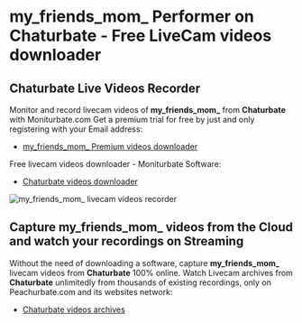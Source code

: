 # my_friends_mom_ Performer on Chaturbate - Free LiveCam videos downloader

## Chaturbate Live Videos Recorder

Monitor and record livecam videos of **my_friends_mom_** from **Chaturbate** with Moniturbate.com
Get a premium trial for free by just and only registering with your Email address:
* [my_friends_mom_ Premium videos downloader](https://moniturbate.com/request-demo-licence-key.html)

Free livecam videos downloader - Moniturbate Software:
* [Chaturbate videos downloader](https://moniturbate.com/moniturbate-download-software.html)

![my_friends_mom_ livecam videos recorder](https://peachurnet.com/templates/moniturbate-software.png)


## Capture my_friends_mom_ videos from the Cloud and watch your recordings on Streaming

Without the need of downloading a software, capture **my_friends_mom_** livecam videos from **Chaturbate** 100% online.
Watch Livecam archives from **Chaturbate** unlimitedly from thousands of existing recordings, only on Peachurbate.com and its websites network:
* [Chaturbate videos archives](https://peachurnet.com/)